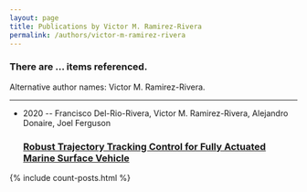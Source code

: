 ```yaml
---
layout: page
title: Publications by Victor M. Ramirez-Rivera
permalink: /authors/victor-m-ramirez-rivera
---
```


<h3 id="number-posts">There are ... items referenced.</h3>
<p id='info-authors'>Alternative author names: Victor M. Ramirez-Rivera.</p>
<hr />
<ul class="post-list">
<li><span class='post-meta'>2020 -- Francisco Del-Rio-Rivera, Victor M. Ramirez-Rivera, Alejandro Donaire, Joel Ferguson</span><h3><a class='post-link' href="{{ site.baseurl }}/robust-trajectory-tracking-control-for-fully-actuated-marine-surface-vehicle">Robust Trajectory Tracking Control for Fully Actuated Marine Surface Vehicle</a></h3></li>

</ul>
{% include count-posts.html %}
